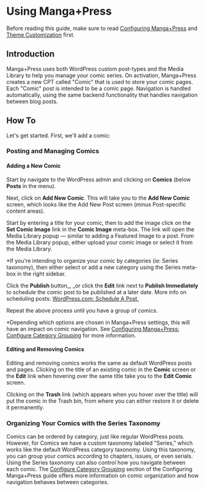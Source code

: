 ---
---
# Using Manga+Press

Before reading this guide, make sure to read [Configuring Manga+Press](configuring-manga+press.md) and [Theme Customization](theme-customization.md) first.

## Introduction

Manga+Press uses both WordPress custom post-types and the Media Library to help you manage your comic series. On activation, Manga+Press creates a new CPT called "Comic" that is used to store your comic pages. Each "Comic" post is intended to be a comic page. Navigation is handled automatically, using the same backend functionality that handles navigation between blog posts.

## How To

Let's get started. First, we'll add a comic:

### Posting and Managing Comics

#### Adding a New Comic

Start by navigate to the WordPress admin and clicking on **Comics** \(below **Posts** in the menu\).

Next, click on **Add New Comic**. This will take you to the **Add New Comic** screen, which looks like the Add New Post screen \(minus Post-specific content areas\).

Start by entering a title for your comic, then to add the image click on the **Set Comic Image** link in the **Comic Image** meta-box. The link will open the Media Library popup — similar to adding a Featured Image to a post. From the Media Library popup, either upload your comic image or select it from the Media Library.

\*If you're intending to organize your comic by categories \(ie: Series taxonomy\), then either select or add a new category using the Series meta-box in the right sidebar.

Click the **Publish** button\_, \_or click the **Edit** link next to **Publish Immediately** to schedule the comic post to be published at a later date. More info on scheduling posts: [WordPress.com: Schedule A Post.](http://en.support.wordpress.com/posts/schedule-a-post/)

Repeat the above process until you have a group of comics.

\*Depending which options are chosen in Manga+Press settings, this will have an impact on comic navigation. See [Configuring Manga+Press: Configure Category Grouping](https://mangapress.github.io/documentation/Configuring-Manga-Press#configure-category-grouping) for more information.

#### Editing and Removing Comics

Editing and removing comics works the same as default WordPress posts and pages. Clicking on the title of an existing comic in the **Comic** screen or the **Edit** link when hovering over the same title take you to the **Edit Comic** screen.

Clicking on the **Trash** link \(which appears when you hover over the title\) will put the comic in the Trash bin, from where you can either restore it or delete it permanently.

### Organizing Your Comics with the Series Taxonomy

Comics can be ordered by category, just like regular WordPress posts. However, for Comics we have a custom taxonomy labeled "Series," which works like the default WordPress category taxonomy. Using this taxonomy, you can group your comics according to chapters, issues, or even serials. Using the Series taxonomy can also control how you navigate between each comic. The [Configure Category Grouping](https://mangapress.github.io/documentation/Configuring-Manga-Press#configure-category-grouping) section of the Configuring Manga+Press guide offers more information on comic organization and how navigation behaves between categories.


